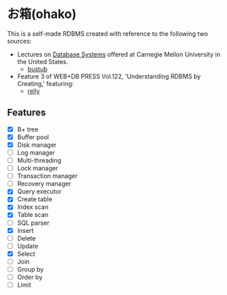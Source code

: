 # お箱(ohako)

This is a self-made RDBMS created with reference to the following two sources:

* Lectures on [Database Systems](https://15445.courses.cs.cmu.edu/fall2022/) offered at Carnegie Mellon University in the United States.
    * [bustub](https://github.com/cmu-db/bustub)
* Feature 3 of WEB+DB PRESS Vol.122, 'Understanding RDBMS by Creating,' featuring:
    * [relly](https://github.com/KOBA789/relly)

## Features

- [x] B+ tree
- [x] Buffer pool
- [x] Disk manager
- [ ] Log manager
- [ ] Multi-threading
- [ ] Lock manager
- [ ] Transaction manager
- [ ] Recovery manager
- [x] Query executor
- [x] Create table
- [x] Index scan
- [x] Table scan
- [ ] SQL parser
- [x] Insert
- [ ] Delete
- [ ] Update
- [x] Select
- [ ] Join
- [ ] Group by
- [ ] Order by
- [ ] Limit
